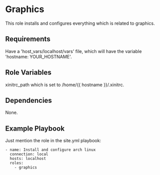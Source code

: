 Graphics
========

This role installs and configures everything which is related to graphics.

Requirements
------------

Have a 'host_vars/localhost/vars' file, which will have the variable 
'hostname: YOUR_HOSTNAME'.

Role Variables
--------------

xinitrc_path which is set to /home/{{ hostname }}/.xinitrc.

Dependencies
------------

None.

Example Playbook
----------------

Just mention the role in the site.yml playbook:

    - name: Install and configure arch linux
      connection: local
      hosts: localhost
      roles:
        - graphics
